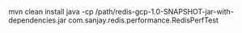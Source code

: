 mvn clean install
java -cp  /path/redis-gcp-1.0-SNAPSHOT-jar-with-dependencies.jar  com.sanjay.redis.performance.RedisPerfTest